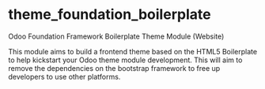 theme_foundation_boilerplate
============================

Odoo Foundation Framework Boilerplate Theme Module (Website)

This module aims to build a frontend theme based on the HTML5 Boilerplate to help kickstart your Odoo theme module development. This will aim to remove the dependencies on the bootstrap framework to free up developers to use other platforms.
